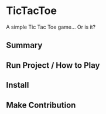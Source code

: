 # TicTacToe
A simple Tic Tac Toe game... Or is it?

## Summary

## Run Project / How  to Play

## Install

## Make Contribution
